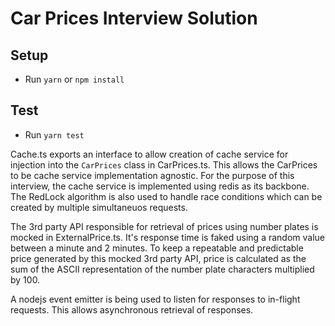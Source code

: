 # Car Prices Interview Solution

## Setup

- Run `yarn` or `npm install`

## Test

- Run `yarn test`

Cache.ts exports an interface to allow creation of cache service for injection into the `CarPrices` class in CarPrices.ts. This allows the CarPrices to be cache service implementation agnostic.
For the purpose of this interview, the cache service is implemented using redis as its backbone. The RedLock algorithm is also used to handle race conditions which can be created by multiple simultaneuos requests.

The 3rd party API responsible for retrieval of prices using number plates is mocked in ExternalPrice.ts. It's response time is faked using a random value between a minute and 2 minutes. To keep a repeatable and predictable price generated by this mocked 3rd party API, price is calculated as the sum of the ASCII representation of the number plate characters multiplied by 100.

A nodejs event emitter is being used to listen for responses to in-flight requests. This allows asynchronous retrieval of responses.
